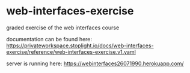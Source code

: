 # web-interfaces-exercise
graded exercise of the web interfaces course

documentation can be found here:
https://privateworkspace.stoplight.io/docs/web-interfaces-exercise/reference/web-interfaces-exercise.v1.yaml

server is running here:
https://webinterfaces26071990.herokuapp.com/
